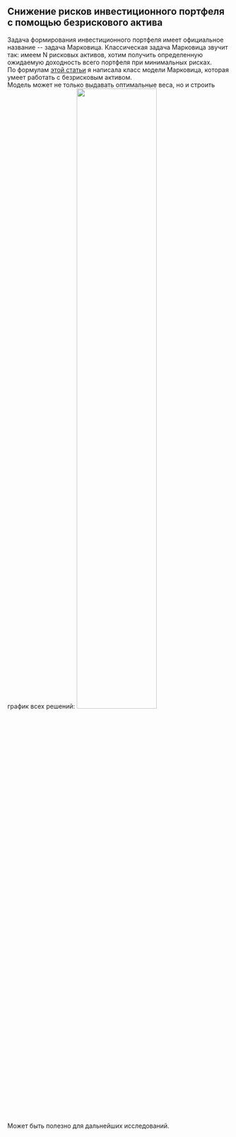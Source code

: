 ## Снижение рисков инвестиционного портфеля с помощью безрискового актива
Задача формирования инвестиционного портфеля имеет официальное название -- задача Марковица.
Классическая задача Марковица звучит так: имеем N рисковых активов, хотим получить определенную ожидаемую доходность всего портфеля при минимальных рисках.\
По формулам [этой статьи](https://www.researchgate.net/publication/226896075_Portfolio_Selection_Theory_with_Different_Interest_Rates_for_Borrowing_and_Leading)  я написала класс модели Марковица, которая умеет работать с безрисковым активом.\
Модель может не только выдавать оптимальные веса, но и строить график всех решений:
<img src="https://github.com/neirosetochka/Markowitz-model/assets/72963340/4aa5bbaf-bfce-4b06-8e9d-9c782cb993aa" width=60%> \
Может быть полезно для дальнейших исследований.
